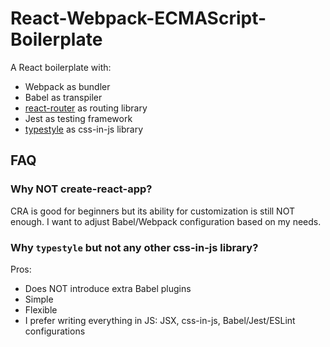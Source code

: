 # React-Webpack-ECMAScript-Boilerplate
A React boilerplate with:

- Webpack as bundler
- Babel as transpiler
- [react-router](https://github.com/ReactTraining/react-router) as routing library
- Jest as testing framework
- [typestyle](https://github.com/typestyle/typestyle) as css-in-js library

## FAQ
### Why NOT create-react-app?
CRA is good for beginners but its ability for customization is still NOT enough. I want to adjust Babel/Webpack configuration based on my needs.

### Why `typestyle` but not any other css-in-js library?
Pros:
- Does NOT introduce extra Babel plugins
- Simple
- Flexible
- I prefer writing everything in JS: JSX, css-in-js, Babel/Jest/ESLint configurations
